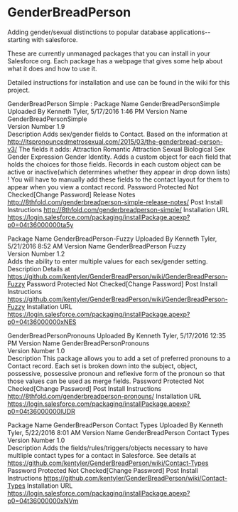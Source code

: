# GenderBreadPerson
Adding gender/sexual distinctions to popular database applications--starting with salesforce.

These are currently unmanaged packages that you can install in your Salesforce org. Each package has a webpage that gives some help about what it does and how to use it.

Detailed instructions for installation and use can be found in the wiki for this project.

GenderBreadPerson Simple : Package Name	GenderBreadPersonSimple	Uploaded By	Kenneth Tyler,   5/17/2016 1:46 PM
Version Name	GenderBreadPersonSimple	 	 
Version Number	1.9		
Description	Adds sex/gender fields to Contact. Based on the information at http://itspronouncedmetrosexual.com/2015/03/the-genderbread-person-v3/ The fields it adds: Attraction Romantic Attraction Sexual Biological Sex Gender Expression Gender Identity. Adds a custom object for each field that holds the choices for those fields. Records in each custom object can be active or inactive(which determines whether they appear in drop down lists) ! You will have to manually add these fields to the contact layout for them to appear when you view a contact record.	Password Protected	Not Checked[Change Password]
Release Notes	http://8thfold.com/genderbreadperson-simple-release-notes/
Post Install Instructions	http://8thfold.com/genderbreadperson-simple/
Installation URL	https://login.salesforce.com/packaging/installPackage.apexp?p0=04t36000000ta5y

Package Name	GenderBreadPerson-Fuzzy	Uploaded By	Kenneth Tyler,   5/21/2016 8:52 AM
Version Name	GenderBreadPerson Fuzzy	 	 
Version Number	1.2		
Adds the ability to enter multiple values for each sex/gender setting. Description	Details at https://github.com/kentyler/GenderBreadPerson/wiki/GenderBreadPerson-Fuzzy	Password Protected	Not Checked[Change Password]
Post Install Instructions	https://github.com/kentyler/GenderBreadPerson/wiki/GenderBreadPerson-Fuzzy
Installation URL	https://login.salesforce.com/packaging/installPackage.apexp?p0=04t36000000xNES

GenderBreadPersonPronouns	Uploaded By	Kenneth Tyler,   5/17/2016 12:35 PM
Version Name	GenderBreadPersonPronouns	 	 
Version Number	1.0		
Description	This package allows you to add a set of preferred pronouns to a Contact record. Each set is broken down into the subject, object, possessive, possessive pronoun and reflexive form of the pronoun so that those values can be used as merge fields.	Password Protected	Not Checked[Change Password]
Post Install Instructions	http://8thfold.com/genderbreadperson-pronouns/
Installation URL	https://login.salesforce.com/packaging/installPackage.apexp?p0=04t36000000lUDR

Package Name	GenderBreadPerson Contact Types	Uploaded By	Kenneth Tyler,   5/22/2016 8:01 AM
Version Name	GenderBreadPerson Contact Types	 	 
Version Number	1.0		
Description	Adds the fields/rules/triggers/objects necessary to have multliple contact types for a contact in Salesforce. See details at https://github.com/kentyler/GenderBreadPerson/wiki/Contact-Types	Password Protected	Not Checked[Change Password]
Post Install Instructions	https://github.com/kentyler/GenderBreadPerson/wiki/Contact-Types
Installation URL	https://login.salesforce.com/packaging/installPackage.apexp?p0=04t36000000xNVm
